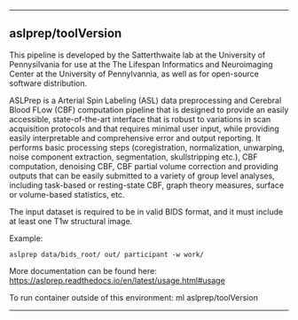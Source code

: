 
----------------------------------
## aslprep/toolVersion ##
This pipeline is developed by the Satterthwaite lab at the University of Pennysilvania for use at the The Lifespan Informatics and Neuroimaging Center at the University of Pennylvannia, as well as for open-source software distribution.

ASLPrep is a Arterial Spin Labeling (ASL) data preprocessing and Cerebral Blood FLow (CBF) computation pipeline that is designed to provide an easily accessible, state-of-the-art interface that is robust to variations in scan acquisition protocols and that requires minimal user input, while providing easily interpretable and comprehensive error and output reporting. It performs basic processing steps (coregistration, normalization, unwarping, noise component extraction, segmentation, skullstripping etc.), CBF computation, denoising CBF, CBF partial volume correction and providing outputs that can be easily submitted to a variety of group level analyses, including task-based or resting-state CBF, graph theory measures, surface or volume-based statistics, etc.

The input dataset is required to be in valid BIDS format, and it must include at least one T1w structural image.

Example:
```
aslprep data/bids_root/ out/ participant -w work/

```

More documentation can be found here: https://aslprep.readthedocs.io/en/latest/usage.html#usage

To run container outside of this environment: ml aslprep/toolVersion

----------------------------------
